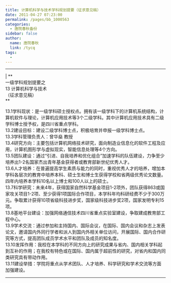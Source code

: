 ```yaml
---
title: 计算机科学与技术学科规划提要（征求意见稿）
date: 2011-04-27 07:23:00
permalink: /pages/bb_1000563
categories: 
  - 唐院春秋备份
sidebar: false
author: 
  name: 唐院春秋
  link: /tycq
tags: 
  - 
---
```


* * *

  
|  **  
一级学科规划提要之  
13 计算机科学与技术  
（征求意见稿）  
**  
  
13.1学科现状：是一级学科硕士授权点。拥有该一级学科下的计算机系统结构，计算机软件与理论，计算机应用技术等3个二级学科。其中计算机应用技术具有二级学科博士授予权，是四川省重点学科。  
13.2建设目标：建设二级学科博士点，积极培育并申报一级学科博士点。  
13.3学科管理负责人：曾华燊 教授  
13.4研究方向：主要包括计算机网络技术研究，面向制造业信息化的软件工程及应用，计算机图形学与虚拟现实，智能信息处理等4个方向。  
13.5团队建设：通过“引进、自我培养和优化组合”加速学科的队伍建设，力争至少培养出1-2名国家杰出青年基金获得者或教育部新世纪优秀人才。  
13.6人才培养：在普遍提高学生素质与能力的同时，重视优秀人才的培养，增加本学科各层次的教育中培养本科、硕士生和博士生获得学校和省两级优秀论文数量。四年内培养本学科10名以上博士和100人以上的硕士。  
13.7科学研究：未来4年，获得国家自然科学基金项目1-2项外，团队获得863或国家攻关项目1-2项、至少获得1项国际合作项目，本学科年均科研经费不少于300万元。争取累计获得10项省级科技进步奖，国家级科技进步奖2项，国家发明专利15项。  
13.8基地平台建设：加强网络通信技术四川省重点实验室建设，争取建成教育部工程中心。  
13.9学术交流：通过参加和主持国内、国际会议，在国际、国内会议和杂志上发表论文，邀请国内外同行学者和派人到国内外相关单位访问，开展国际、国内合作研究等方式，提高团队成员学术水平和团队及成员的知名度。  
13.10发挥作用：我校在本学科的不同方向上的研究成果与省内、国内相关学科起到互补的作用；在我校有特色或在国际、国内属于超前性的研究，对省内和国内同类研究具有带动作用。  
13.11建设举措：学院将重点从学术团队、人才培养、科学研究和学术交流等方面加强建设。  
  
  
---